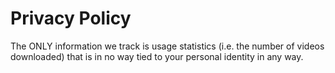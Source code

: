 # Privacy Policy

The ONLY information we track is usage statistics (i.e. the number of videos downloaded) that is in no way tied to your personal identity in any way.